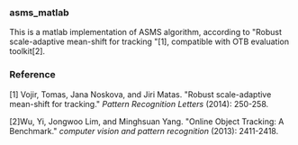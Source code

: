 ### asms_matlab

This is a matlab implementation of ASMS algorithm, according to "Robust scale-adaptive mean-shift for tracking "[1], compatible with OTB evaluation toolkit[2].

### Reference

[1] Vojir, Tomas, Jana Noskova, and Jiri Matas. "Robust scale-adaptive mean-shift for tracking." *Pattern Recognition Letters* (2014): 250-258.

[2]Wu, Yi, Jongwoo Lim, and Minghsuan Yang. "Online Object Tracking: A Benchmark." *computer vision and pattern recognition* (2013): 2411-2418.

